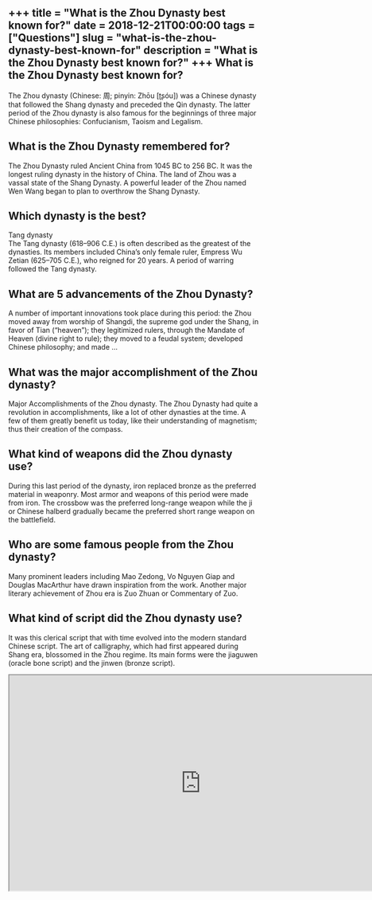+++
title = "What is the Zhou Dynasty best known for?"
date = 2018-12-21T00:00:00
tags = ["Questions"]
slug = "what-is-the-zhou-dynasty-best-known-for"
description = "What is the Zhou Dynasty best known for?"
+++
What is the Zhou Dynasty best known for?
----------------------------------------

The Zhou dynasty (Chinese: 周; pinyin: Zhōu \[ʈʂóu\]) was a Chinese dynasty that followed the Shang dynasty and preceded the Qin dynasty. The latter period of the Zhou dynasty is also famous for the beginnings of three major Chinese philosophies: Confucianism, Taoism and Legalism.

What is the Zhou Dynasty remembered for?
----------------------------------------

The Zhou Dynasty ruled Ancient China from 1045 BC to 256 BC. It was the longest ruling dynasty in the history of China. The land of Zhou was a vassal state of the Shang Dynasty. A powerful leader of the Zhou named Wen Wang began to plan to overthrow the Shang Dynasty.

Which dynasty is the best?
--------------------------

Tang dynasty  
The Tang dynasty (618–906 C.E.) is often described as the greatest of the dynasties. Its members included China’s only female ruler, Empress Wu Zetian (625–705 C.E.), who reigned for 20 years. A period of warring followed the Tang dynasty.

What are 5 advancements of the Zhou Dynasty?
--------------------------------------------

A number of important innovations took place during this period: the Zhou moved away from worship of Shangdi, the supreme god under the Shang, in favor of Tian (“heaven”); they legitimized rulers, through the Mandate of Heaven (divine right to rule); they moved to a feudal system; developed Chinese philosophy; and made …

What was the major accomplishment of the Zhou dynasty?
------------------------------------------------------

Major Accomplishments of the Zhou dynasty. The Zhou Dynasty had quite a revolution in accomplishments, like a lot of other dynasties at the time. A few of them greatly benefit us today, like their understanding of magnetism; thus their creation of the compass.

What kind of weapons did the Zhou dynasty use?
----------------------------------------------

During this last period of the dynasty, iron replaced bronze as the preferred material in weaponry. Most armor and weapons of this period were made from iron. The crossbow was the preferred long-range weapon while the ji or Chinese halberd gradually became the preferred short range weapon on the battlefield.

Who are some famous people from the Zhou dynasty?
-------------------------------------------------

Many prominent leaders including Mao Zedong, Vo Nguyen Giap and Douglas MacArthur have drawn inspiration from the work. Another major literary achievement of Zhou era is Zuo Zhuan or Commentary of Zuo.

What kind of script did the Zhou dynasty use?
---------------------------------------------

It was this clerical script that with time evolved into the modern standard Chinese script. The art of calligraphy, which had first appeared during Shang era, blossomed in the Zhou regime. Its main forms were the jiaguwen (oracle bone script) and the jinwen (bronze script).

<iframe allow="accelerometer; autoplay; clipboard-write; encrypted-media; gyroscope; picture-in-picture" allowfullscreen="" class="__youtube_prefs__  epyt-is-override  no-lazyload" data-no-lazy="1" data-origheight="433" data-origwidth="770" data-skipgform_ajax_framebjll="" height="433" id="_ytid_99345" loading="lazy" src="https://www.youtube.com/embed/-RrAoL_PVmo?enablejsapi=1&autoplay=0&cc_load_policy=0&cc_lang_pref=&iv_load_policy=1&loop=0&modestbranding=0&rel=1&fs=1&playsinline=0&autohide=2&theme=dark&color=red&controls=1&" title="YouTube player" width="770"></iframe>